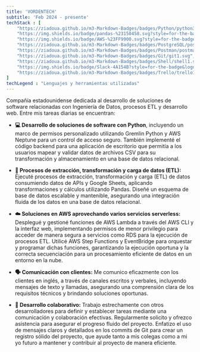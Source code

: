```yaml
---
title: 'VORDENTECH'
subtitle: 'Feb 2024 - presente'
techStack : [
    "https://ziadoua.github.io/m3-Markdown-Badges/badges/Python/python3.svg", 
    "https://img.shields.io/badge/pandas-%23150458.svg?style=for-the-badge&logo=pandas&logoColor=white", 
    "https://img.shields.io/badge/AWS-%23FF9900.svg?style=for-the-badge&logo=amazon-aws&logoColor=white",
    "https://ziadoua.github.io/m3-Markdown-Badges/badges/PostgreSQL/postgresql1.svg",
    "https://ziadoua.github.io/m3-Markdown-Badges/badges/Postman/postman1.svg",
    "https://ziadoua.github.io/m3-Markdown-Badges/badges/Git/git1.svg",
    "https://ziadoua.github.io/m3-Markdown-Badges/badges/Shell/shell1.svg",
    "https://img.shields.io/badge/Slack-4A154B?style=for-the-badge&logo=slack&logoColor=white",
    "https://ziadoua.github.io/m3-Markdown-Badges/badges/Trello/trello1.svg"
]
techLegend : "Lenguajes y herramientas utilizadas"
---
```

Compañía estadounidense dedicada al desarrollo de soluciones de software relacionadas con Ingeniería de Datos, procesos
ETL y desarrollo web. Entre mis tareas diarias se encuentran:

- **💻 Desarrollo de soluciones de software con Python**, incluyendo un marco de permisos personalizado utilizando Gremlin Python y AWS Neptune para un control de acceso seguro. También implementé el código backend para una aplicación de escritorio que permitía a los usuarios mapear y validar datos de archivos CSV para su transformación y almacenamiento en una base de datos relacional.

- **🔄 Procesos de extracción, transformación y carga de datos (ETL):** Ejecuté procesos de extracción, transformación y carga (ETL) de datos consumiendo datos de APIs y Google Sheets, aplicando transformaciones y cálculos utilizando Pandas. Diseñé un esquema de base de datos escalable y mantenible, asegurando una integración fluida de los datos en una base de datos relacional.

- **☁️ Soluciones en AWS aprovechando varios servicios serverless:** Desplegué y gestioné funciones de AWS Lambda a través del AWS CLI y la interfaz web, implementando permisos de menor privilegio para acceder de manera segura a servicios como RDS para la ejecución de procesos ETL. Utilicé AWS Step Functions y EventBridge para orquestar y programar dichas funciones, garantizando la ejecución oportuna y la correcta secuenciación para un procesamiento eficiente de datos en un entorno en la nube.

- **🗣️ Comunicación con clientes:** Me comunico eficazmente con los clientes en inglés, a través de canales escritos y verbales, incluyendo mensajes de texto y llamadas, asegurando una comprensión clara de los requisitos técnicos y brindando soluciones oportunas.

- **🤝 Desarrollo colaborativo:** Trabajo estrechamente con otros desarrolladores para definir y establecer tareas mediante una comunicación y colaboración efectivas. Regularmente solicito y ofrezco asistencia para asegurar el progreso fluido del proyecto. Enfatizo el uso de mensajes claros y detallados en los commits de Git para crear un registro sólido del proyecto, que ayude tanto a mis colegas como a mi yo futuro a mantener y contribuir al proyecto de manera eficiente.